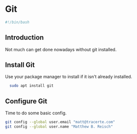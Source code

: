 # Git
```bash
#!/bin/bash
```
## Introduction
Not much can get done nowadays without git installed. 
## Install Git
Use your package manager to install if it isn't already installed.
```bash
  sudo apt install git
```
## Configure Git
Time to do some basic config.
```bash
git config --global user.email "matt@tracerte.com"
git config --global user.name "Matthew B. Reisch"
```
